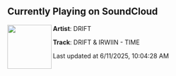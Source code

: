 ## Currently Playing on SoundCloud

[<img align="left" width="100" src="https://i1.sndcdn.com/artworks-TCzGsheI0Hm7SSLu-HxVVWQ-t500x500.png">](https://soundcloud.com/tarrondjdriftbennett/drift-irwiin-time)

**Artist**: DRIFT 

**Track**: DRIFT & IRWIIN - TIME

Last updated at 6/11/2025, 10:04:28 AM
